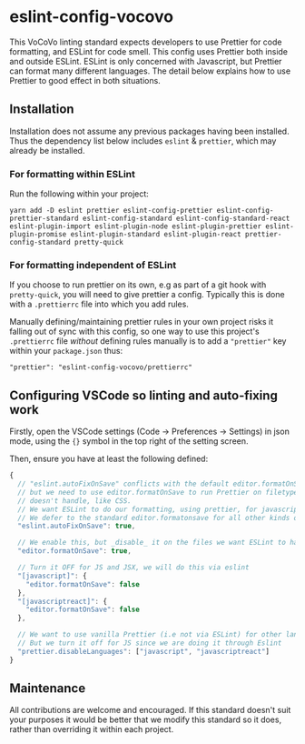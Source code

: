 # eslint-config-vocovo

This VoCoVo linting standard expects developers to use Prettier for code formatting, and ESLint for code smell. This config uses Prettier both inside and outside ESLint. ESLint is only concerned with Javascript, but Prettier can format many different languages. The detail below explains how to use Prettier to good effect in both situations.

## Installation

Installation does not assume any previous packages having been installed. Thus the dependency list below includes `eslint` & `prettier`, which may already be installed.

### For formatting within ESLint

Run the following within your project:

`yarn add -D eslint prettier eslint-config-prettier eslint-config-prettier-standard eslint-config-standard eslint-config-standard-react eslint-plugin-import eslint-plugin-node eslint-plugin-prettier eslint-plugin-promise eslint-plugin-standard eslint-plugin-react prettier-config-standard pretty-quick`

### For formatting independent of ESLint

If you choose to run prettier on its own, e.g as part of a git hook with `pretty-quick`, you will need to give prettier a config. Typically this is done with a `.prettierrc` file into which you add rules.

Manually defining/maintaining prettier rules in your own project risks it falling out of sync with this config, so one way to use this project's `.prettierrc` file _without_ defining rules manually is to add a `"prettier"` key within your `package.json` thus:

```
"prettier": "eslint-config-vocovo/prettierrc"
```

## Configuring VSCode so linting and auto-fixing work

Firstly, open the VSCode settings (Code -> Preferences -> Settings) in json mode, using the `{}` symbol in the top right of the setting screen.

Then, ensure you have at least the following defined:

```js
{
  // "eslint.autoFixOnSave" conflicts with the default editor.formatOnSave,
  // but we need to use editor.formatOnSave to run Prettier on filetypes ESLint
  // doesn't handle, like CSS.
  // We want ESLint to do our formatting, using prettier, for javascript files.
  // We defer to the standard editor.formatonsave for all other kinds of files.
  "eslint.autoFixOnSave": true,

  // We enable this, but _disable_ it on the files we want ESLint to handle.
  "editor.formatOnSave": true,

  // Turn it OFF for JS and JSX, we will do this via eslint
  "[javascript]": {
    "editor.formatOnSave": false
  },
  "[javascriptreact]": {
    "editor.formatOnSave": false
  },

  // We want to use vanilla Prettier (i.e not via ESLint) for other languages like CSS and HTML.
  // But we turn it off for JS since we are doing it through Eslint
  "prettier.disableLanguages": ["javascript", "javascriptreact"]
}
```

## Maintenance

All contributions are welcome and encouraged. If this standard doesn't suit your purposes it would be better that we modify this standard so it does, rather than overriding it within each project.
